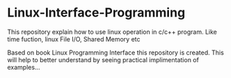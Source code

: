 # Linux-Interface-Programming
This repository explain how to use linux operation in c/c++ program. Like time fuction, linux File I/O, Shared Memory etc

Based on book Linux Programming Interface this repository is created.
This will help to better understand by seeing practical implimentation of examples...
